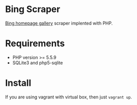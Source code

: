 Bing Scraper
=====================================

[Bing homepage gallery](http://www.bing.com/gallery/) scraper implented with PHP.


# Requirements

 * PHP version >= 5.5.9
 * SQLite3 and php5-sqlite

# Install

If you are using vagrant with virtual box, then just `vagrant up`.
